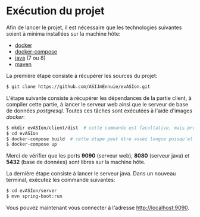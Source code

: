 # Exécution du projet

Afin de lancer le projet, il est nécessaire que les technologies suivantes soient à minima installées sur la machine hôte:

* [docker](https://www.docker.com/products/overview)
* [docker-compose](https://docs.docker.com/compose/install/)
* [java](http://www.oracle.com/technetwork/java/javase/downloads/jdk8-downloads-2133151.html) (7 ou 8)
* [maven](https://maven.apache.org)

La première étape consiste à récupérer les sources du projet:
```bash
$ git clone https://github.com/ASIJmEnnuie/evASIon.git
```

L'étape suivante consiste à récupérer les dépendances de la partie client, à compiler cette partie, à lancer le serveur web ainsi que le serveur de base de données _postgresql_.
Toutes ces tâches sont exécutées à l'aide d'images _docker_:
```bash
$ mkdir evASIon/client/dist  # cette commande est facultative, mais préférable afin d'éviter des problèmes ultérieurs de droits d'accès
$ cd evASIon
$ docker-compose build  # cette étape peut être assez longue puisqu'elle nécessite le téléchargement de plusieurs images docker et l'installation de nombreuses dépendances pour l'image "compilator"
$ docker-compose up
```
Merci de vérifier que les ports __9090__ (serveur web), __8080__ (serveur java) et __5432__ (base de données) sont libres sur la machine hôte.

La dernière étape consiste à lancer le serveur java. Dans un nouveau terminal, exécutez les commande suivantes:

```bash
$ cd evASIon/server
$ mvn spring-boot:run
```

Vous pouvez maintenant vous connecter à l'adresse [http://localhost:9090](http://localhost:9090).
